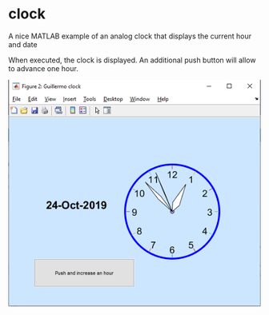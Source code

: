 # clock
A nice MATLAB example of an analog clock that displays the current hour and date

When executed, the clock is displayed.
An additional push button will allow to advance one hour.

![alt text](https://github.com/guillemaru/clock/blob/master/Screenshot.PNG)
